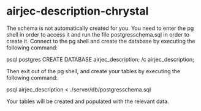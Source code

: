 # airjec-description-chrystal

The schema is not automatically created for you. You need to enter the pg shell in order to access it and run the file postgresschema.sql in order to create it. Connect to the pg shell and create the database by executing the following command:

psql postgres
CREATE DATABASE airjec_description;
/c airjec_description;

Then exit out of the pg shell, and create your tables by executing the following command:

psql airjec_description < ./server/db/postgresschema.sql

Your tables will be created and populated with the relevant data.